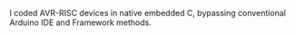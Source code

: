 I coded AVR-RISC devices in native embedded C, bypassing conventional Arduino IDE and Framework methods.
